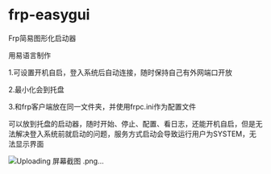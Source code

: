 # frp-easygui
Frp简易图形化启动器

用易语言制作

1.可设置开机自启，登入系统后自动连接，随时保持自己有外网端口开放

2.最小化会到托盘

3.和frp客户端放在同一文件夹，并使用frpc.ini作为配置文件

可以放到托盘的启动器，随时开始、停止、配置、看日志，还能开机自启，但是无法解决登入系统前就启动的问题，服务方式启动会导致运行用户为SYSTEM，无法显示界面

![Uploading 屏幕截图 .png…]()
